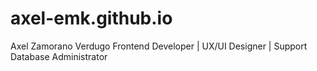 # axel-emk.github.io
Axel Zamorano Verdugo
Frontend Developer | UX/UI Designer | Support Database Administrator
